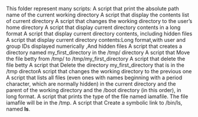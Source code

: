 This folder represent many scripts:
A script that print the absolute path name of the current working directory 
A script that display the contents list of  current directory 
A script that changes the working directory to the user’s home directory 
A script that display current directory contents in a long format
A script that display current directory contents, including hidden files 
A script that display current directory contents:Long format,with user and group IDs displayed numerically ,And hidden files
A script that creates a directory named my_first_directory in the /tmp/ directory
A script that Move the file betty from /tmp/ to /tmp/my_first_directory
A script that delete the file betty
A script that Delete the directory my_first_directory that is in the /tmp directorA script that changes the working directory to the previous one
A script that lists all files (even ones with names beginning with a period character, which are normally hidden) in the current directory and the parent of the working directory and the /boot directory (in this order), in long format.
A script that prints the type of the file named iamafile. The file iamafile will be in the /tmp.
A script that Create a symbolic link to /bin/ls, named __ls__.
